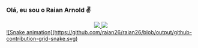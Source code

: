 ### Olá, eu sou o Raian Arnold ✌
<div align="center">
  <a href="https://github.com/raian26">
  <img height="180em" src="https://github-readme-stats.vercel.app/api?username=raian26&show_icons=true&theme=onedark&include_all_commits=true&count_private=true"/>
  <img height="180em" src="https://github-readme-stats.vercel.app/api/top-langs/?username=raian26&layout=compact&langs_count=7&theme=dracula"/>
</div>
![Snake animation](https://github.com/raian26/raian26/blob/output/github-contribution-grid-snake.svg)
